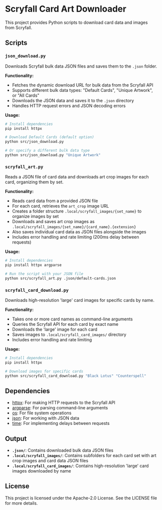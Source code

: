 # Scryfall Card Art Downloader

This project provides Python scripts to download card data and images from Scryfall.

## Scripts

### `json_download.py`

Downloads Scryfall bulk data JSON files and saves them to the `.json` folder.

**Functionality:**

- Fetches the dynamic download URL for bulk data from the Scryfall API
- Supports different bulk data types: "Default Cards", "Unique Artwork", or "All Cards"
- Downloads the JSON data and saves it to the `.json` directory
- Handles HTTP request errors and JSON decoding errors

**Usage:**

```bash
# Install dependencies
pip install httpx

# Download Default Cards (default option)
python src/json_download.py

# Or specify a different bulk data type
python src/json_download.py "Unique Artwork"
```

### `scryfall_art.py`

Reads a JSON file of card data and downloads art crop images for each card, organizing them by set.

**Functionality:**

- Reads card data from a provided JSON file
- For each card, retrieves the `art_crop` image URL
- Creates a folder structure `.local/scryfall_images/{set_name}` to organize images by set
- Downloads and saves art crop images as `.local/scryfall_images/{set_name}/{card_name}.{extension}`
- Also saves individual card data as JSON files alongside the images
- Includes error handling and rate limiting (200ms delay between requests)

**Usage:**

```bash
# Install dependencies
pip install httpx argparse

# Run the script with your JSON file
python src/scryfall_art.py .json/default-cards.json
```

### `scryfall_card_download.py`

Downloads high-resolution 'large' card images for specific cards by name.

**Functionality:**

- Takes one or more card names as command-line arguments
- Queries the Scryfall API for each card by exact name
- Downloads the 'large' image for each card
- Saves images to `.local/scryfall_card_images/` directory
- Includes error handling and rate limiting

**Usage:**

```bash
# Install dependencies
pip install httpx

# Download images for specific cards
python src/scryfall_card_download.py "Black Lotus" "Counterspell"
```

## Dependencies

- [httpx](https://www.python-httpx.org/): For making HTTP requests to the Scryfall API
- [argparse](https://docs.python.org/3/library/argparse.html): For parsing command-line arguments
- [os](https://docs.python.org/3/library/os.html): For file system operations
- [json](https://docs.python.org/3/library/json.html): For working with JSON data
- [time](https://docs.python.org/3/library/time.html): For implementing delays between requests

## Output

- **`.json/`**: Contains downloaded bulk data JSON files
- **`.local/scryfall_images/`**: Contains subfolders for each card set with art crop images and card data JSON files
- **`.local/scryfall_card_images/`**: Contains high-resolution 'large' card images downloaded by name

## License

This project is licensed under the Apache-2.0 License. See the LICENSE file for more details.
